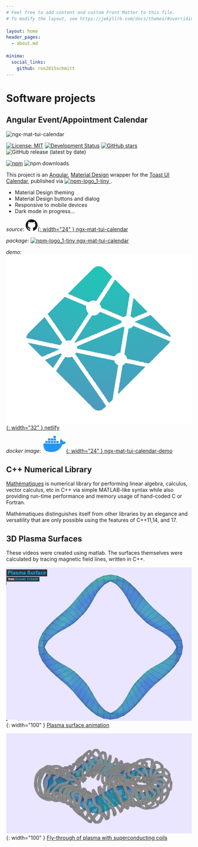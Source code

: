 ```yaml
---
# Feel free to add content and custom Front Matter to this file.
# To modify the layout, see https://jekyllrb.com/docs/themes/#overriding-theme-defaults

layout: home
header_pages:
  - about.md
  
minima:
  social_links:
    github: ron2015schmitt
---
```

# Software projects

## Angular Event/Appointment Calendar 

![ngx-mat-tui-calendar](https://user-images.githubusercontent.com/11559541/141514000-da6e6c8a-e00b-4f27-a8c2-b7f28538b2f0.png)

[![License: MIT](https://img.shields.io/badge/License-MIT-yellow.svg)](https://opensource.org/licenses/MIT)
[![Development Status](https://www.repostatus.org/badges/latest/active.svg)](https://www.repostatus.org/#active) 
[![GitHub stars](https://img.shields.io/github/stars/ron2015schmitt/ngx-mat-tui-calendar.svg)](https://github.com/ron2015schmitt/ngx-mat-tui-calendar/stargazers)
![GitHub release (latest by date)](https://img.shields.io/github/v/release/ron2015schmitt/ngx-mat-tui-calendar)

[![npm](https://img.shields.io/npm/v/ngx-mat-tui-calendar?label=npm%20package)](https://www.npmjs.com/package/ngx-mat-tui-calendar)
![npm downloads](https://img.shields.io/npm/dt/ngx-mat-tui-calendar?label=npm%20downloads)

This project is an [Angular](https://angular.io/), [Material Design](https://material.angular.io/) wrapper for the [Toast UI Calendar](https://github.com/nhn/tui.calendar), published via [![npm-logo_1-tiny](https://user-images.githubusercontent.com/11559541/144652561-1593db94-2901-43db-aa9c-80616f4eab0f.png) 
](https://www.npmjs.com/package/ngx-mat-tui-calendar).

* Material Design theming
* Material Design buttons and dialog
* Responsive to mobile devices
* Dark mode in progress...

*source*:  [![githublogo](/images/github.png){: width="24" } ngx-mat-tui-calendar](https://https://github.com/ron2015schmitt/ngx-mat-tui-calendar)

*package*: [![npm-logo_1-tiny](https://user-images.githubusercontent.com/11559541/144652561-1593db94-2901-43db-aa9c-80616f4eab0f.png) ngx-mat-tui-calendar
](https://www.npmjs.com/package/ngx-mat-tui-calendar)

*demo*: [![netlifylogo](/images/Netlify-Logo.png){: width="32" } netlify](https://ngx-mat-tui-calendar-demo.netlify.app/)

*docker image*: [![githublogo](/images/docker.png){: width="24" } ngx-mat-tui-calendar-demo](https://hub.docker.com/r/electron2015/ngx-mat-tui-calendar-demo)

## C++ Numerical Library

[Mathématiques](https://github.com/ron2015schmitt/Mathematiques) is numerical library for performing linear algebra, calculus, vector calculus, etc in C++ via simple MATLAB-like syntax while also providing run-time performance and memory usage of hand-coded C or Fortran.

Mathématiques distinguishes itself from other libraries by an elegance and versatility that are only possible using the features of C++11,14, and 17.

## 3D Plasma Surfaces 

These videos were created using matlab.  The surfaces themselves were calculated by tracing magnetic field lines, written in C++.

![3dplasma](/images/3d-plasma.JPG){: width="100" } [Plasma surface animation](https://vimeo.com/manage/videos/350391433)

![3dplasma-flythorugh](/images/3d-plasma-fly-through.JPG){: width="100" } [Fly-through of plasma with superconducting coils](https://vimeo.com/manage/videos/350860074)


